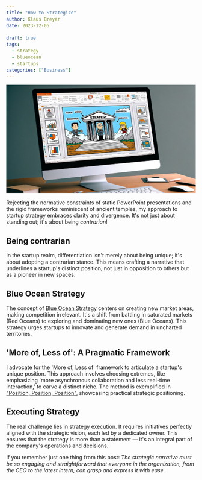 ```yaml
---
title: "How to Strategize"
author: Klaus Breyer
date: 2023-12-05

draft: true
tags:
  - strategy
  - blueocean
  - startups
categories: ["Business"]
---
```


![](2023-12-05-how-to-strategize.webp)

Rejecting the normative constraints of static PowerPoint presentations and the rigid frameworks reminiscent of ancient temples, my approach to startup strategy embraces clarity and divergence. It's not just about standing out; it's about being _contrarian_!

## Being contrarian

In the startup realm, differentiation isn't merely about being unique; it's about adopting a contrarian stance. This means crafting a narrative that underlines a startup's distinct position, not just in opposition to others but as a pioneer in new spaces.

## Blue Ocean Strategy

The concept of [Blue Ocean Strategy](https://amzn.to/47EIo3i) centers on creating new market areas, making competition irrelevant. It's a shift from battling in saturated markets (Red Oceans) to exploring and dominating new ones (Blue Oceans). This strategy urges startups to innovate and generate demand in uncharted territories.

## 'More of, Less of': A Pragmatic Framework

I advocate for the 'More of, Less of' framework to articulate a startup's unique position. This approach involves choosing extremes, like emphasizing 'more asynchronous collaboration and less real-time interaction,' to carve a distinct niche. The method is exemplified in ["Position, Position, Position"](https://m.signalvnoise.com/position-position-position/), showcasing practical strategic positioning.

## Executing Strategy

The real challenge lies in strategy execution. It requires initiatives perfectly aligned with the strategic vision, each led by a dedicated owner. This ensures that the strategy is more than a statement — it's an integral part of the company's operations and decisions.

If you remember just one thing from this post: _The strategic narrative must be so engaging and straightforward that everyone in the organization, from the CEO to the latest intern, can grasp and express it with ease._
